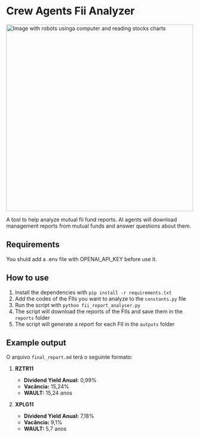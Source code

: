 # Crew Agents Fii Analyzer

<img src="https://github.com/user-attachments/assets/586fcf5f-a4fb-4c03-b670-bff611fc489c" alt="Image with robots usinga computer and reading stocks charts" width="500">

A tool to help analyze mutual fii fund reports.
AI agents will download management reports from mutual funds and answer questions about them.

## Requirements

You shuld add a .env file with OPENAI_API_KEY before use it.

## How to use

1. Install the dependencies with `pip install -r requirements.txt`
2. Add the codes of the FIIs you want to analyze to the `constants.py` file
3. Run the script with `python fii_report_analyser.py`
4. The script will download the reports of the FIIs and save them in the `reports` folder
5. The script will generate a report for each FII in the `outputs` folder

## Example output

O arquivo `final_report.md` terá o seguinte formato:

1. **RZTR11**

   - **Dividend Yield Anual:** 0,99%
   - **Vacância:** 15,24%
   - **WAULT:** 15,24 anos

2. **XPLG11**
   - **Dividend Yield Anual:** 7,18%
   - **Vacância:** 9,1%
   - **WAULT:** 5,7 anos

